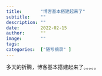 ```yaml
---
title:       "博客基本搭建起来了"
subtitle:    ""
description: ""
date:        2022-02-15
author:      ""
image:       ""
tags:        
categories:  ["随写摘录" ]
---
```

多天的折腾，博客基本搭建起来了。。。。。
